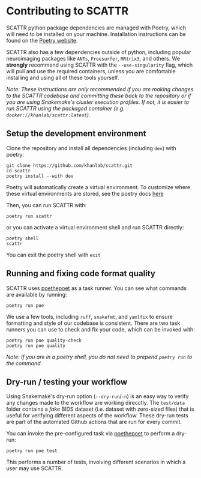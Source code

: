 # Contributing to SCATTR

SCATTR python package dependencies are managed with Poetry, which
will need to be installed on your machine. Installation instructions can be
found on the 
[Poetry website](https://python-poetry.org/docs/master/#installation).

SCATTR also has a few dependencies outside of python, including popular 
neuroimaging packages like `ANTs`, `Freesurfer`, `MRtrix3`, and others. We 
**strongly** recommend using SCATTR with the `--use-singularity` flag, which 
will pull and use the required containers, unless you are comfortable 
installing and using all of these tools yourself.

_Note: These instructions are only recommended if you are making changes to 
the SCATTR codebase and committing these back to the repository or if you are 
using Snakemake's cluster execution profiles. If not, it is easier to run 
SCATTR using the packaged container (e.g. `docker://khanlab/scattr:latest`)._

## Setup the development environment

Clone the repository and install all dependencies (including `dev`) with poetry:

```
git clone https://github.com/khanlab/scattr.git 
cd scattr
poetry install --with dev 
```

Poetry will automatically create a virtual environment. To customize where 
these virtual environments are stored, see the poetry docs 
[here](https://python-poetry.org/docs/configuration/)

Then, you can run SCATTR with:

```
poetry run scattr
```

or you can activate a virtual environment shell and run SCATTR directly:

```
poetry shell
scattr
```

You can exit the poetry shell with `exit`

## Running and fixing code format quality

SCATTR uses [poethepoet](https://github.com/nat-n/poethepoet) as a task runner.
You can see what commands are available by running:

```
poetry run poe 
```

We use a few tools, including `ruff`, `snakefmt`, and `yamlfix` to ensure 
formatting and style of our codebase is consistent. There are two task runners 
you can use to check and fix your code, which can be invoked with:

```
poetry run poe quality-check
poetry run poe quality
```

_Note: If you are in a poetry shell, you do not need to prepend `poetry run` to
the command._

## Dry-run / testing your workflow

Using Snakemake\'s dry-run option (`--dry-run`/`-n`) is an easy way to verify
any changes made to the workflow are working direcctly. The `test/data` folder 
contains a _fake_ BIDS dataset (i.e. dataset with zero-sized files) that is 
useful for verifying different aspects of the workflow. These dry-run tests are 
part of the automated Github actions that are run for every commit.

You can invoke the pre-configured task via 
[poethepoet](https://github.com/nat-n/poethepoet) to perform a dry-run:

```
poetry run poe test
```

This performs a number of tests, involving different scenarios in which a user
may use SCATTR.